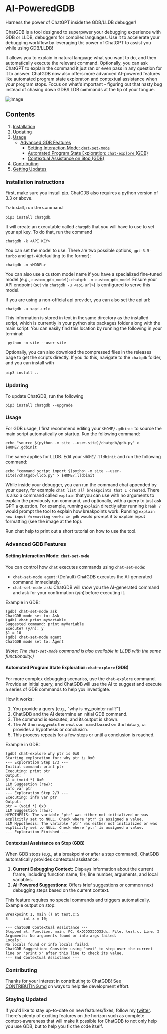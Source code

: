 # AI-PoweredGDB
Harness the power of ChatGPT inside the GDB/LLDB debugger!


ChatGDB is a tool designed to superpower your debugging experience with GDB or LLDB, debuggers for compiled languages. Use it to accelerate your debugging workflow by leveraging the power of ChatGPT to assist you while using GDB/LLDB! 

It allows you to explain in natural language what you want to do, and then automatically execute the relevant command. Optionally, you can ask ChatGPT to explain the command it just ran or even pass in any question for it to answer. ChatGDB now also offers more advanced AI-powered features like automated program state exploration and contextual assistance when your program stops. Focus on what's important - figuring out that nasty bug instead of chasing down GDB/LLDB commands at the tip of your tongue.

![Image](https://lh5.googleusercontent.com/xZMLwWWxavqYjC3fyCIZJ0m-s-f-XEoiOeWGbxRrw3dWoukUoWzJJ4iiBkVO2Vtiyr4K6o0WkTs7B40TapeBPIYwgVRVhDXGVjB4tFYoKH3_nK847nYXl3pISB6dEP6Wp_o0uPlfJOjCrLspm0_VNw)

## Contents

1. [Installation](#installation-intructions)
2. [Updating](#updating)
3. [Usage](#usage)
    * [Advanced GDB Features](#advanced-gdb-features)
        * [Setting Interaction Mode: `chat-set-mode`](#setting-interaction-mode-chat-set-mode)
        * [Automated Program State Exploration: `chat-explore` (GDB)](#automated-program-state-exploration-chat-explore-gdb)
        * [Contextual Assistance on Stop (GDB)](#contextual-assistance-on-stop-gdb)
4. [Contributing](#contributing)
5. [Getting Updates](#getting-updates)

### Installation instructions
First, make sure you install [pip](https://pip.pypa.io/en/stable/installation/). ChatGDB also
requires a python version of 3.3 or above.

To install, run the command 

```pip3 install chatgdb```. 

It will create an executable called ```chatgdb``` that you will have to use to set your api key. 
To do that, run the command

```chatgdb -k <API KEY> ```

You can set the model to use. There are two possible options, ```gpt-3.5-turbo``` and ```gpt-4```(defaulting to the former):

```chatgdb -m <MODEL>```

You can also use a custom model name if you have a specialized fine-tuned model (e.g., `custom_gdb_model`):
```chatgdb -m custom_gdb_model```
Ensure your API endpoint (set via `chatgdb -u <api-url>`) is configured to serve this model.

If you are using a non-official api provider, you can also set the api url:

```chatgdb -u <api-url>```

This information is stored in text in the same directory as the installed script, which is currently in your python site packages
folder along with the main script. You can easily find this location by running the following in your terminal:

``` python -m site --user-site```

Optionally, you can also download the compressed files in the releases page to get the scripts directly.
If you do this, navigate to the ```chatgdb``` folder, and you can install with

```pip3 install .```.

### Updating

To update ChatGDB, run the following

```pip3 install chatgdb --upgrade```


### Usage
For GDB usage, I first recommend editing your ```$HOME/.gdbinit``` to source the main script automatically on startup. Run the following command:

```echo "source $(python -m site --user-site)/chatgdb/gdb.py" > $HOME/.gdbinit```

The same applies for LLDB. Edit your ```$HOME/.lldbinit``` and run the following command:

```echo "command script import $(python -m site --user-site)/chatgdb/lldb.py" > $HOME/.lldbinit```

While inside your debugger, you can run the command chat appended by your query, for example ```chat list all breakpoints that I created```. 
There is also a command called ```explain``` that you can use with no arguments to explain the previously run command, 
and optionally, with a query to just ask GPT a question. For example, running ```explain``` directly after running 
```break 7``` would prompt the tool to explain how breakpoints work. Running ```explain how input formatting works in gdb``` 
would prompt it to explain input formatting (see the image at the top).

Run chat help to print out a short tutorial on how to use the tool.

### Advanced GDB Features

#### Setting Interaction Mode: `chat-set-mode`
You can control how `chat` executes commands using `chat-set-mode`:
*   `chat-set-mode agent`: (Default) ChatGDB executes the AI-generated command immediately.
*   `chat-set-mode ask`: ChatGDB will show you the AI-generated command and ask for your confirmation (y/n) before executing it.

Example in GDB:
```gdb
(gdb) chat-set-mode ask
ChatGDB mode set to: Ask
(gdb) chat print myVariable
Suggested command: print myVariable
Execute? (y/n): y
$1 = 10 
(gdb) chat-set-mode agent
ChatGDB mode set to: Agent
```
*(Note: The `chat-set-mode` command is also available in LLDB with the same functionality.)*

#### Automated Program State Exploration: `chat-explore` (GDB)
For more complex debugging scenarios, use the `chat-explore` command. Provide an initial query, and ChatGDB will use the AI to suggest and execute a series of GDB commands to help you investigate.

How it works:
1. You provide a query (e.g., "why is my_pointer null?").
2. ChatGDB and the AI determine an initial GDB command.
3. The command is executed, and its output is shown.
4. The AI then suggests the next command based on the history, or provides a hypothesis or conclusion.
5. This process repeats for a few steps or until a conclusion is reached.

Example in GDB:
```gdb
(gdb) chat-explore why ptr is 0x0
Starting exploration for: why ptr is 0x0
--- Exploration Step 1/3 ---
Initial command: print ptr
Executing: print ptr
Output:
$1 = (void *) 0x0
LLM Suggestion (raw):
info var ptr
--- Exploration Step 2/3 ---
Executing: info var ptr
Output:
ptr = (void *) 0x0
LLM Suggestion (raw):
HYPOTHESIS: The variable 'ptr' was either not initialized or was explicitly set to NULL. Check where 'ptr' is assigned a value.
LLM Hypothesis: The variable 'ptr' was either not initialized or was explicitly set to NULL. Check where 'ptr' is assigned a value.
--- Exploration Finished ---
```

#### Contextual Assistance on Stop (GDB)
When GDB stops (e.g., at a breakpoint or after a step command), ChatGDB automatically provides contextual assistance:
1.  **Current Debugging Context:** Displays information about the current frame, including function name, file, line number, arguments, and local variables.
2.  **AI-Powered Suggestions:** Offers brief suggestions or common next debugging steps based on the current context.

This feature requires no special commands and triggers automatically. Example output on stop:
```gdb
Breakpoint 1, main () at test.c:5
5	    int x = 10;

--- ChatGDB Contextual Assistance ---
Stopped at: Function: main, PC: 0x5555555552dc, File: test.c, Line: 5
Arguments: No arguments found or info args failed.
Locals:
No locals found or info locals failed.
ChatGDB Suggestion: Consider using 'next' to step over the current line or 'print x' after this line to check its value.
--- End Contextual Assistance ---
```

### Contributing
Thanks for your interest in contributing to ChatGDB! See [CONTRIBUTING.md](CONTRIBUTING.md) on ways to
help the development effort. 

### Staying Updated

If you'd like to stay up-to-date on new features/fixes, follow my [twitter](https://twitter.com/pranay__gosar). There's plenty
of exciting features on the horizon such as complete context-awareness that will make it possible
for ChatGDB to not only help you use GDB, but to help you fix the code itself.
